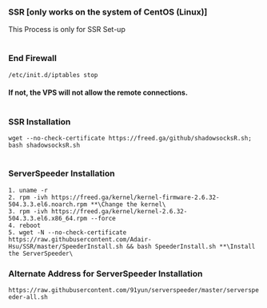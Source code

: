 ### SSR [only works on the system of CentOS (Linux)]
This Process is only for SSR Set-up
#
### End Firewall
`/etc/init.d/iptables stop` 
#### If not, the VPS will not allow the remote connections.
# 
### SSR Installation
`wget --no-check-certificate https://freed.ga/github/shadowsocksR.sh; bash shadowsocksR.sh`
#
### ServerSpeeder Installation
```
1. uname -r
2. rpm -ivh https://freed.ga/kernel/kernel-firmware-2.6.32-504.3.3.el6.noarch.rpm **\Change the kernel\
3. rpm -ivh https://freed.ga/kernel/kernel-2.6.32-504.3.3.el6.x86_64.rpm --force
4. reboot
5. wget -N --no-check-certificate https://raw.githubusercontent.com/Adair-Hsu/SSR/master/SpeederInstall.sh && bash SpeederInstall.sh **\Install the ServerSpeeder\
```
### Alternate Address for ServerSpeeder Installation
`https://raw.githubusercontent.com/91yun/serverspeeder/master/serverspeeder-all.sh`
